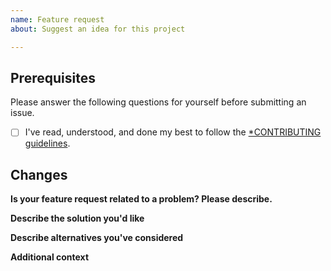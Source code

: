 ```yaml
---
name: Feature request
about: Suggest an idea for this project

---
```


## Prerequisites

Please answer the following questions for yourself before submitting an issue.

* [ ] I've read, understood, and done my best to follow the [*CONTRIBUTING guidelines](https://github.com/ContinuousSecurityTooling/keycloak-auditor/CONTRIBUTING.md).

## Changes

**Is your feature request related to a problem? Please describe.**
<!-- A clear and concise description of what the problem is. Ex. I'm always frustrated when [...] -->

**Describe the solution you'd like**
<!-- A clear and concise description of what you want to happen. -->

**Describe alternatives you've considered**
<!-- A clear and concise description of any alternative solutions or features you've considered. -->

**Additional context**
<!-- Add any other context or screenshots about the feature request here. -->
